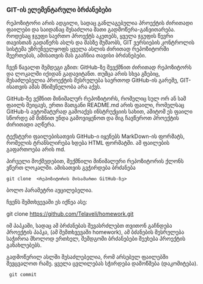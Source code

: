 ### GIT-ის ელემენტარული ბრძანებები

რეპოზიტორი არის ადგილი, სადაც განლაგებულია პროექტის ძირითადი ფაილები და საიდანაც შესაძლოა მათი გადმოწერა-განვითარება. როდესაც ჯგუფი საერთო პროექტს აკეთებს, ყველა ჯგუფის წევრი თავისთან გადაწერს ასლს და მასზე მუშაობს, GIT ვერსიების კონტროლის სისტემა უზრუნველყოფს ყველა ასლის ძირითად რეპოზიტორში შეერთებას, ამისათვის მას გააჩნია თავისი ბრძანებები.

ჩვენ წავალთ შემდეგი გზით: GitHub-ზე შევქმნით ძირითად რეპოზიტორს და ლოკალში იქიდან გადავიტანთ. თუმცა არის სხვა გზებიც, შესაძლებელია პროექტის შესრულება საერთოდ GitHub-ის გარეშე, GIT-ისათვის ამას მნიშვნელობა არა აქვს.

GitHub-ზე ვქმნით მინიმალურ რეპოზიტორს, რომელიც სულ ორ ან სამ ფაილს შეიცავს, ერთი მათგანი README.md არის ფაილი, რომელსაც GitHub-ს ავტომატურად გამოაქვს ინსტრუქციის სახით, ამიტომ ეს ფაილი სწორდე ამ მიზნით უნდა გამოვიყენოთ და შიგ ჩავწეროთ პროექტის ძირითადი აღწერა.

ტექსტური ფაილებისათვის GitHub-ი იყენებს MarkDown-ის ფორმატს, რომელის ტრანსლირება ხდება HTML ფორმატში. ამ ფაილების გაფართოება არის md.

პირველი მოქმედებით, შექმნილი მინიმალური რეპოზიტორის ქლონს ვწერთ ლოკალში. ამისათვის გვჭირდება ბრძანება

    git clone  <რეპოზიტორის მისამართი GitHub-ზე>

ბოლო პარამეტრი აუცილებელია.

ჩვენს შემთხვევაში ეს იქნეა ასე:

git clone https://github.com/Telaveli/homework.git

იმ პაპკაში, სადაც ამ ბრძანებას შევასრძლებთ თვითონ გაჩნდება პროექტის პაპკა, (ამ შემთხვევაში homework), ამ ბძანების შესრულება საჭიროა მხოლოდ ერთხელ, შემდგომი ბრძანებები შეეხება პროექტის განახლებებს.

გადმოწერილ ასლში შესაძლებელია, რომ არსებულ ფაილებში შევცვალოთ რამე. ყველა ცვლილებას სჭირდება დამოწმება (დაკომიტება).

     git commit
